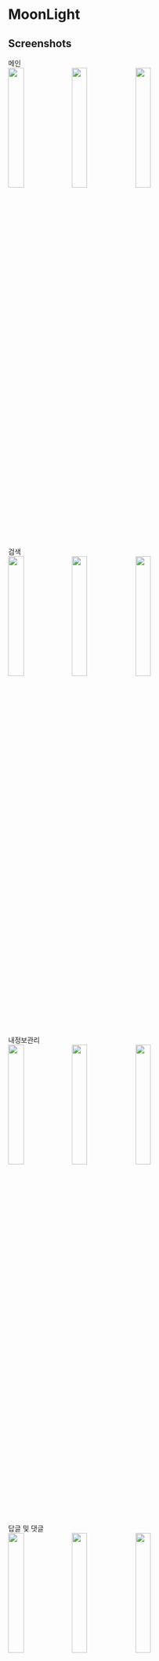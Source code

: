 # MoonLight


Screenshots
-----------

<div class="img-class">
    메인
  <div class="main">
    <img src="https://user-images.githubusercontent.com/8223082/49925785-3f7ae600-fefd-11e8-9fe3-36ab7f8f7be5.png" width="25%"/>
    <img src="https://user-images.githubusercontent.com/8223082/49925786-3f7ae600-fefd-11e8-9360-39cadb343223.png" width="25%"/>
    <img src="https://user-images.githubusercontent.com/8223082/49925787-3f7ae600-fefd-11e8-9625-100e715f1c95.png" width="25%"/>
  </div>
    검색
  <div class="main">
    <img src="https://user-images.githubusercontent.com/8223082/49925785-3f7ae600-fefd-11e8-9fe3-36ab7f8f7be5.png" width="25%"/>
    <img src="https://user-images.githubusercontent.com/8223082/49925786-3f7ae600-fefd-11e8-9360-39cadb343223.png" width="25%"/>
    <img src="https://user-images.githubusercontent.com/8223082/49925787-3f7ae600-fefd-11e8-9625-100e715f1c95.png" width="25%"/>
  </div>
    내정보관리
  <div class="main">
    <img src="https://user-images.githubusercontent.com/8223082/49930107-4149a700-ff07-11e8-80bc-fdfbc1711e63.png" width="25%"/>
    <img src="https://user-images.githubusercon)
tent.com/8223082/49930108-4149a700-ff07-11e8-83c1-e348498be341.png" width="25%"/>
    <img src="https://user-images.githubusercontent.com/8223082/49930109-4149a700-ff07-11e8-9329-5fdce3fe23e4.png" width="25%"/>
  </div>
    답글 및 댓글
  <div class="main">
    <img src="https://user-images.githubusercontent.com/8223082/49930248-8a016000-ff07-11e8-927c-0cbb42ee6811.png" width="25%"/>
    <img src="https://user-images.githubusercontent.com/8223082/49930249-8a016000-ff07-11e8-9b74-ec37bbe7d43d.png" width="25%"/>
    <img src="https://user-images.githubusercontent.com/8223082/49930251-8a99f680-ff07-11e8-9574-6df6f1df29b6.png" width="25%"/>
  </div>
     로그인, 회원가입, 정보찾기
  <div class="main">
    <img src="https://user-images.githubusercontent.com/8223082/49930358-be751c00-ff07-11e8-9b02-5475fc75913d.png" width="25%"/>
    <img src="https://user-images.githubusercontent.com/8223082/49930359-be751c00-ff07-11e8-9ed5-33e10a375a84.png" width="25%"/>
    <img src="https://user-images.githubusercontent.com/8223082/49930360-bf0db280-ff07-11e8-86f0-2fef453d5be4.png" width="25%"/>
    <img src="https://user-images.githubusercontent.com/8223082/49930361-bf0db280-ff07-11e8-9525-696abfaa7b4f.png" width="25%"/>
  </div>
    내 작품관리
  <div class="main">
    <img src="https://user-images.githubusercontent.com/8223082/49929884-dac48900-ff06-11e8-8ea5-06bab27c4f70.png" width="25%"/>
    <img src="https://user-images.githubusercontent.com/8223082/49929886-dac48900-ff06-11e8-9e73-8ee6ccc892f5.png" width="25%"/>
    <img src="https://user-images.githubusercontent.com/8223082/49929887-dac48900-ff06-11e8-88ff-fae0f3b6de2c.png" width="25%"/>
  </div>
</div>
